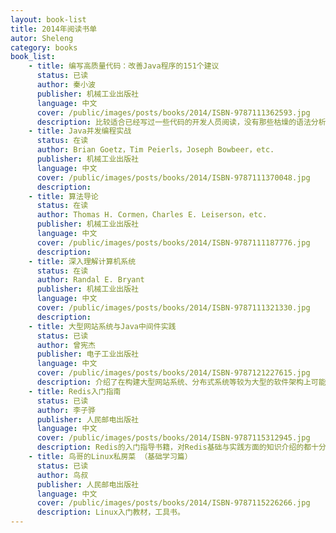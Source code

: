```yaml
---
layout: book-list
title: 2014年阅读书单
autor: Sheleng
category: books
book_list: 
    - title: 编写高质量代码：改善Java程序的151个建议
      status: 已读
      author: 秦小波
      publisher: 机械工业出版社
      language: 中文
      cover: /public/images/posts/books/2014/ISBN-9787111362593.jpg
      description: 比较适合已经写过一些代码的开发人员阅读，没有那些枯燥的语法分析，而是根据各种实际情况给出了合理的建议。
    - title: Java并发编程实战
      status: 在读
      author: Brian Goetz，Tim Peierls，Joseph Bowbeer，etc.
      publisher: 机械工业出版社
      language: 中文
      cover: /public/images/posts/books/2014/ISBN-9787111370048.jpg
      description: 
    - title: 算法导论
      status: 在读
      author: Thomas H. Cormen，Charles E. Leiserson，etc.
      publisher: 机械工业出版社
      language: 中文
      cover: /public/images/posts/books/2014/ISBN-9787111187776.jpg
      description:
    - title: 深入理解计算机系统
      status: 在读
      author: Randal E. Bryant
      publisher: 机械工业出版社
      language: 中文
      cover: /public/images/posts/books/2014/ISBN-9787111321330.jpg
      description:
    - title: 大型网站系统与Java中间件实践
      status: 已读
      author: 曾宪杰
      publisher: 电子工业出版社
      language: 中文
      cover: /public/images/posts/books/2014/ISBN-9787121227615.jpg
      description: 介绍了在构建大型网站系统、分布式系统等较为大型的软件架构上可能遇到的问题及解决办法。开阔眼界，收货颇丰。
    - title: Redis入门指南
      status: 已读
      author: 李子骅
      publisher: 人民邮电出版社
      language: 中文
      cover: /public/images/posts/books/2014/ISBN-9787115312945.jpg
      description: Redis的入门指导书籍，对Redis基础与实践方面的知识介绍的都十分通俗。
    - title: 鸟哥的Linux私房菜 （基础学习篇）
      status: 已读
      author: 鸟叔
      publisher: 人民邮电出版社
      language: 中文
      cover: /public/images/posts/books/2014/ISBN-9787115226266.jpg
      description: Linux入门教材，工具书。
---
```


